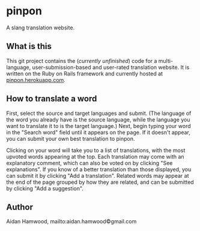 # pinpon

A slang translation website.

## What is this

This git project contains the (*currently unfinished*) code for a multi-language, user-submission-based and user-rated translation website. It is written on the Ruby on Rails framework and currently hosted at [pinpon.herokuapp.com](http://pinpon.herokuapp.com).

## How to translate a word

First, select the source and target languages and submit. (The language of the word you already have is the source language, while the language you want to translate it to is the target language.) Next, begin typing your word in the "Search word" field until it appears on the page. If it doesn't appear, you can submit your own best translation to pinpon.

Clicking on your word will take you to a list of translations, with the most upvoted words appearing at the top. Each translation may come with an explanatory comment, which can also be voted on by clicking "See explanations". If you know of a better translation than those displayed, you can submit it by clicking "Add a translation". Related words may appear at the end of the page grouped by how they are related, and can be submitted by clicking "Add a suggestion".

## Author

Aidan Hamwood, mailto:aidan.hamwood©gmail.com
